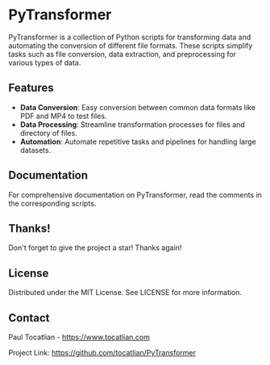 # PyTransformer

PyTransformer is a collection of Python scripts for transforming data and automating the conversion of different file formats. These scripts simplify tasks such as file conversion, data extraction, and preprocessing for various types of data.

## Features

- **Data Conversion**: Easy conversion between common data formats like PDF and MP4 to test files.
- **Data Processing**: Streamline transformation processes for files and directory of files.
- **Automation**: Automate repetitive tasks and pipelines for handling large datasets.

## Documentation

For comprehensive documentation on PyTransformer, read the comments in the corresponding scripts.

## Thanks!

Don't forget to give the project a star! Thanks again!

## License

Distributed under the MIT License. See LICENSE for more information.

## Contact

Paul Tocatlian - https://www.tocatlian.com

Project Link: https://github.com/tocatlian/PyTransformer

